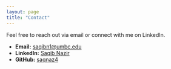 ```yaml
---
layout: page
title: "Contact"
---
```


Feel free to reach out via email or connect with me on LinkedIn.

- **Email:** [saqibn1@umbc.edu](mailto:saqibn1@umbc.edu)
- **LinkedIn:** [Saqib Nazir](https://www.linkedin.com/in/saqibnazir01/)
- **GitHub:** [saqnaz4](https://github.com/saqnaz4)
